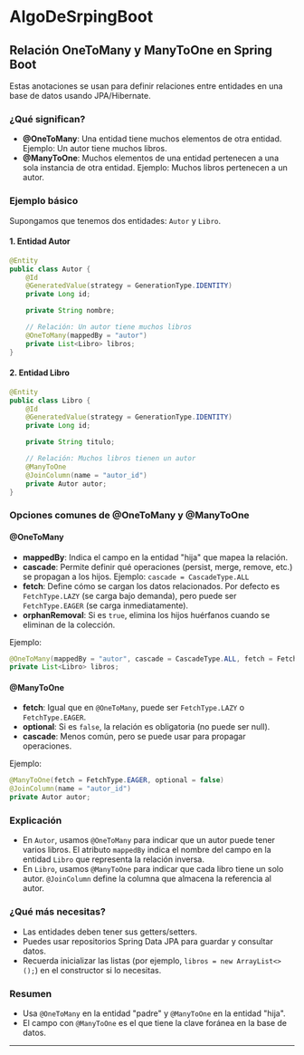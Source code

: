 # AlgoDeSrpingBoot

## Relación OneToMany y ManyToOne en Spring Boot

Estas anotaciones se usan para definir relaciones entre entidades en una base de datos usando JPA/Hibernate.

### ¿Qué significan?

- **@OneToMany**: Una entidad tiene muchos elementos de otra entidad. Ejemplo: Un autor tiene muchos libros.
- **@ManyToOne**: Muchos elementos de una entidad pertenecen a una sola instancia de otra entidad. Ejemplo: Muchos libros pertenecen a un autor.

### Ejemplo básico

Supongamos que tenemos dos entidades: `Autor` y `Libro`.

#### 1. Entidad Autor

```java
@Entity
public class Autor {
    @Id
    @GeneratedValue(strategy = GenerationType.IDENTITY)
    private Long id;

    private String nombre;

    // Relación: Un autor tiene muchos libros
    @OneToMany(mappedBy = "autor")
    private List<Libro> libros;
}
```

#### 2. Entidad Libro

```java
@Entity
public class Libro {
    @Id
    @GeneratedValue(strategy = GenerationType.IDENTITY)
    private Long id;

    private String titulo;

    // Relación: Muchos libros tienen un autor
    @ManyToOne
    @JoinColumn(name = "autor_id")
    private Autor autor;
}
```

### Opciones comunes de @OneToMany y @ManyToOne

#### @OneToMany

- **mappedBy**: Indica el campo en la entidad "hija" que mapea la relación.
- **cascade**: Permite definir qué operaciones (persist, merge, remove, etc.) se propagan a los hijos. Ejemplo: `cascade = CascadeType.ALL`
- **fetch**: Define cómo se cargan los datos relacionados. Por defecto es `FetchType.LAZY` (se carga bajo demanda), pero puede ser `FetchType.EAGER` (se carga inmediatamente).
- **orphanRemoval**: Si es `true`, elimina los hijos huérfanos cuando se eliminan de la colección.

Ejemplo:
```java
@OneToMany(mappedBy = "autor", cascade = CascadeType.ALL, fetch = FetchType.LAZY, orphanRemoval = true)
private List<Libro> libros;
```

#### @ManyToOne

- **fetch**: Igual que en `@OneToMany`, puede ser `FetchType.LAZY` o `FetchType.EAGER`.
- **optional**: Si es `false`, la relación es obligatoria (no puede ser null).
- **cascade**: Menos común, pero se puede usar para propagar operaciones.

Ejemplo:
```java
@ManyToOne(fetch = FetchType.EAGER, optional = false)
@JoinColumn(name = "autor_id")
private Autor autor;
```

### Explicación

- En `Autor`, usamos `@OneToMany` para indicar que un autor puede tener varios libros. El atributo `mappedBy` indica el nombre del campo en la entidad `Libro` que representa la relación inversa.
- En `Libro`, usamos `@ManyToOne` para indicar que cada libro tiene un solo autor. `@JoinColumn` define la columna que almacena la referencia al autor.

### ¿Qué más necesitas?

- Las entidades deben tener sus getters/setters.
- Puedes usar repositorios Spring Data JPA para guardar y consultar datos.
- Recuerda inicializar las listas (por ejemplo, `libros = new ArrayList<>();`) en el constructor si lo necesitas.

### Resumen

- Usa `@OneToMany` en la entidad "padre" y `@ManyToOne` en la entidad "hija".
- El campo con `@ManyToOne` es el que tiene la clave foránea en la base de datos.

---
